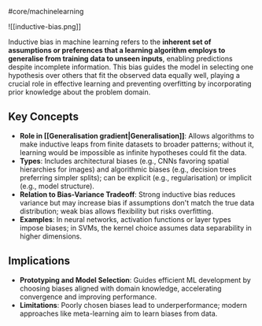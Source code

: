 #core/machinelearning 

![[inductive-bias.png]]

Inductive bias in machine learning refers to the **inherent set of assumptions or preferences that a learning algorithm employs to generalise from training data to unseen inputs**, enabling predictions despite incomplete information. This bias guides the model in selecting one hypothesis over others that fit the observed data equally well, playing a crucial role in effective learning and preventing overfitting by incorporating prior knowledge about the problem domain.

## Key Concepts

- **Role in [[Generalisation gradient|Generalisation]]**: Allows algorithms to make inductive leaps from finite datasets to broader patterns; without it, learning would be impossible as infinite hypotheses could fit the data.
- **Types**: Includes architectural biases (e.g., CNNs favoring spatial hierarchies for images) and algorithmic biases (e.g., decision trees preferring simpler splits); can be explicit (e.g., regularisation) or implicit (e.g., model structure).
- **Relation to Bias-Variance Tradeoff**: Strong inductive bias reduces variance but may increase bias if assumptions don't match the true data distribution; weak bias allows flexibility but risks overfitting.
- **Examples**: In neural networks, activation functions or layer types impose biases; in SVMs, the kernel choice assumes data separability in higher dimensions.

## Implications

- **Prototyping and Model Selection**: Guides efficient ML development by choosing biases aligned with domain knowledge, accelerating convergence and improving performance.
- **Limitations**: Poorly chosen biases lead to underperformance; modern approaches like meta-learning aim to learn biases from data.